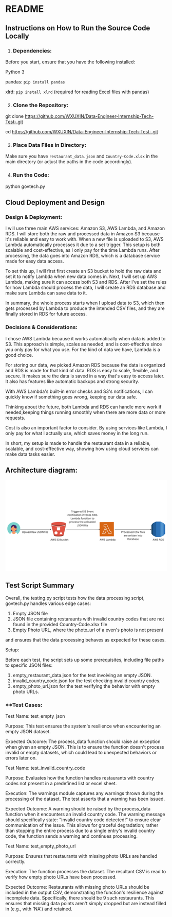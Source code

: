 # README

## Instructions on How to Run the Source Code Locally
1. ### **Dependencies:**

Before you start, ensure that you have the following installed:

Python 3

pandas: `pip install pandas`<br>

xlrd: `pip install xlrd` (required for reading Excel files with pandas)

2. ### **Clone the Repository:** 

git clone https://github.com/WXUXIN/Data-Engineer-Internship-Tech-Test-.git

cd https://github.com/WXUXIN/Data-Engineer-Internship-Tech-Test-.git

3. ### **Place Data Files in Directory:**
Make sure you have `restaurant_data.json` and `Country-Code.xlsx` in the main directory (or adjust the paths in the code accordingly).

4. ### **Run the Code:**
python govtech.py

## Cloud Deployment and Design
### **Design & Deployment:**

I will use three main AWS services: Amazon S3, AWS Lambda, and Amazon RDS. I will store both the raw and processed data in Amazon S3 because it's reliable and easy to work with. When a new file is uploaded to S3, AWS Lambda automatically processes it due to a set trigger. This setup is both scalable and cost-effective, as I only pay for the time Lambda runs. After processing, the data goes into Amazon RDS, which is a database service made for easy data access.

To set this up, I will first first create an S3 bucket to hold the raw data and set it to notify Lambda when new data comes in. Next, I will set up AWS Lambda, making sure it can access both S3 and RDS. After I've set the rules for how Lambda should process the data, I will create an RDS database and make sure Lambda can save data to it. 

In summary, the whole process starts when I upload data to S3, which then gets processed by Lambda to produce the intended CSV files, and they are finally stored in RDS for future access.



### **Decisions & Considerations:**

I chose AWS Lambda because it works automatically when data is added to S3. This approach is simple, scales as needed, and is cost-effective since you only pay for what you use. For the kind of data we have, Lambda is a good choice.

For storing our data, we picked Amazon RDS because the data is organized and RDS is made for that kind of data. RDS is easy to scale, flexible, and secure. It makes sure the data is saved in a way that's easy to access later. It also has features like automatic backups and strong security.

With AWS Lambda's built-in error checks and S3's notifications, I can quickly know if something goes wrong, keeping our data safe.

Thinking about the future, both Lambda and RDS can handle more work if needed,keeping things running smoothly when there are more data or more requests.

Cost is also an important factor to consider. By using services like Lambda, I only pay for what I actually use, which saves money in the long run.

In short, my setup is made to handle the restaurant data in a reliable, scalable, and cost-effective way, showing how using cloud services can make data tasks easier.

## Architecture diagram:
![Architecture diagram](architecture_diagram.png)


## Test Script Summary
Overall, the testing.py script tests how the data processing script, govtech.py handles various edge cases:

1. Empty JSON file
2. JSON file containing restaraunts with invalid country codes that are not found in the provided Country-Code.xlsx file
3. Empty Photo URL, where the photo_url of a even's photo is not present

and ensures that the data processing behaves as expected for these cases.

Setup:

Before each test, the script sets up some prerequisites, including file paths to specific JSON files:

1. empty_restaurant_data.json for the test involving an empty JSON.
2. invalid_country_code.json for the test checking invalid country codes.
3. empty_photo_url.json for the test verifying the behavior with empty photo URLs.

### **Test Cases:
Test Name: test_empty_json

Purpose: This test ensures the system's resilience when encountering an empty JSON dataset.

Expected Outcome: The process_data function should raise an exception when given an empty JSON. This is to ensure the function doesn't process invalid or empty datasets, which could lead to unexpected behaviors or errors later on.

Test Name: test_invalid_country_code

Purpose: Evaluates how the function handles restaurants with country codes not present in a predefined list or excel sheet.

Execution:
The warnings module captures any warnings thrown during the processing of the dataset.
The test asserts that a warning has been issued.

Expected Outcome:
A warning should be raised by the process_data function when it encounters an invalid country code.
The warning message should specifically state: "Invalid country code detected!" to ensure clear communication of the issue.
This allows for graceful degradation; rather than stopping the entire process due to a single entry's invalid country code, the function sends a warning and continues processing.

Test Name: test_empty_photo_url

Purpose: Ensures that restaurants with missing photo URLs are handled correctly.

Execution:
The function processes the dataset.
The resultant CSV is read to verify how empty photo URLs have been processed.

Expected Outcome:
Restaurants with missing photo URLs should be included in the output CSV, demonstrating the function's resilience against incomplete data.
Specifically, there should be 9 such restaurants. This ensures that missing data points aren't simply dropped but are instead filled in (e.g., with 'NA') and retained.
